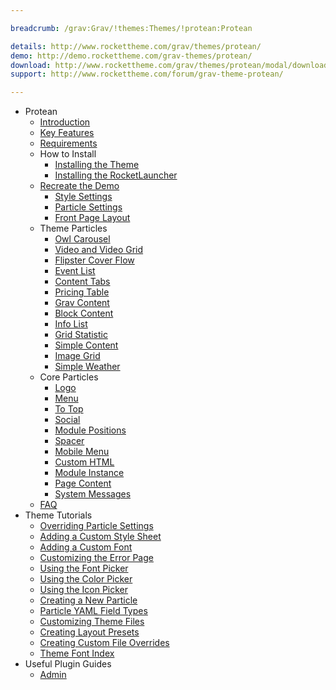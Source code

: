 ```yaml
---

breadcrumb: /grav:Grav/!themes:Themes/!protean:Protean

details: http://www.rockettheme.com/grav/themes/protean/
demo: http://demo.rockettheme.com/grav-themes/protean/
download: http://www.rockettheme.com/grav/themes/protean/modal/downloads
support: http://www.rockettheme.com/forum/grav-theme-protean/

---
```


* Protean
    * [Introduction]()
    * [Key Features](INDEX.md#key-features)
    * [Requirements](INDEX.md#requirements)
    * How to Install
        * [Installing the Theme](http://docs.gantry.org/gantry5/basics/installation#installing-a-gantry-theme)
        * [Installing the RocketLauncher](../../start/rocketlauncher.md)
    * [Recreate the Demo](demo.md)
        * [Style Settings](demo_settings.md)
        * [Particle Settings](demo.md#widget-and-particle-settings)
        * [Front Page Layout](layout.md)
    * Theme Particles
        * [Owl Carousel](particle_owl.md)
        * [Video and Video Grid](particle_video.md)
        * [Flipster Cover Flow](particle_flip.md)
        * [Event List](particle_event.md)
        * [Content Tabs](particle_tabs.md)
        * [Pricing Table](particle_pricing.md)
        * [Grav Content](particle_grav.md)
        * [Block Content](particle_block.md)
        * [Info List](particle_info.md)
        * [Grid Statistic](particle_grid.md)
        * [Simple Content](particle_simple.md)
        * [Image Grid](particle_image.md)
        * [Simple Weather](particle_weather.md)
    * Core Particles 
        * [Logo](http://docs.gantry.org/gantry5/particles/logo)
        * [Menu](http://docs.gantry.org/gantry5/particles/menu-control)
        * [To Top](http://docs.gantry.org/gantry5/particles/to-top)
        * [Social](http://docs.gantry.org/gantry5/particles/social)
        * [Module Positions](http://docs.gantry.org/gantry5/particles/position)
        * [Spacer](http://docs.gantry.org/gantry5/particles/spacer)
        * [Mobile Menu](http://docs.gantry.org/gantry5/particles/mobile-menu)
        * [Custom HTML](http://docs.gantry.org/gantry5/particles/custom-html)
        * [Module Instance](http://docs.gantry.org/gantry5/particles/module-instance)
        * [Page Content](http://docs.gantry.org/gantry5/particles/page-content)
        * [System Messages](http://docs.gantry.org/gantry5/particles/system-messages)
    * [FAQ](faq.md)
* Theme Tutorials
    - [Overriding Particle Settings](http://docs.gantry.org/gantry5/tutorials/overriding-particle-settings)
    - [Adding a Custom Style Sheet](http://docs.gantry.org/gantry5/tutorials/adding-a-custom-style-sheet)
    - [Adding a Custom Font](http://docs.gantry.org/gantry5/tutorials/fonts)
    - [Customizing the Error Page](http://docs.gantry.org/gantry5/tutorials/customize-the-error-page)
    - [Using the Font Picker](http://docs.gantry.org/gantry5/tutorials/using-the-font-picker)
    - [Using the Color Picker](http://docs.gantry.org/gantry5/tutorials/using-the-color-picker)
    - [Using the Icon Picker](http://docs.gantry.org/gantry5/tutorials/using-the-icon-picker)
    - [Creating a New Particle](http://docs.gantry.org/gantry5/advanced/creating-a-new-particle)
    - [Particle YAML Field Types](http://docs.gantry.org/gantry5/advanced/particle-yaml-field-types)
    - [Customizing Theme Files](http://docs.gantry.org/gantry5/advanced/customizing-theme-files)
    - [Creating Layout Presets](http://docs.gantry.org/gantry5/advanced/creating-layout-presets)
    - [Creating Custom File Overrides](http://docs.gantry.org/gantry5/advanced/file-overrides)
    - [Theme Font Index](../../../technical_tips/general/font_index.md)
* Useful Plugin Guides
    - [Admin](https://learn.getgrav.org/admin-panel)

